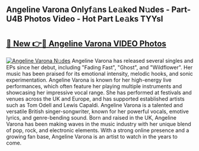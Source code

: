 ## Angeline Varona Onlyf𝚊ns Le𝚊ked N𝚞des - Part-U4B Photos Video - Hot Part Le𝚊ks TYYsl

# <h2><a href="http://ac48218.deff.icu/?id=Angeline+Varona">🔗 New 👉🔴 Angeline Varona VIDEO Photos</a></h2>

[![Angeline Varona N𝚞des](https://i.imgur.com/rIISA9y.gif)](http://ac48218.deff.icu/?id=Angeline+Varona)
Angeline Varona has released several singles and EPs since her debut, including "Fading Fast", "Ghost", and "Wildflower". Her music has been praised for its emotional intensity, melodic hooks, and sonic experimentation. Angeline Varona is known for her high-energy live performances, which often feature her playing multiple instruments and showcasing her impressive vocal range. She has performed at festivals and venues across the UK and Europe, and has supported established artists such as Tom Odell and Lewis Capaldi. Angeline Varona is a talented and versatile British singer-songwriter, known for her powerful vocals, emotive lyrics, and genre-bending sound. Born and raised in the UK, Angeline Varona has been making waves in the music industry with her unique blend of pop, rock, and electronic elements. With a strong online presence and a growing fan base, Angeline Varona is an artist to watch in the years to come.

